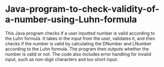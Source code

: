 # Java-program-to-check-validity-of-a-number-using-Luhn-formula

  This Java program checks if a user inputted number is valid according to the Luhn formula. It takes in the input from the user, validates it, and then checks if the number is valid by calculating the DNumber and LNumber according to the Luhn formula. The program then outputs whether the number is valid or not. The code also includes error handling for invalid input, such as non-digit characters and too short input.
